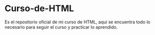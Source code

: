 # Curso-de-HTML
Es el repositorio oficial de mi curso de HTML, aquí se encuentra todo lo necesario para seguir el curso y practicar lo aprendido.
